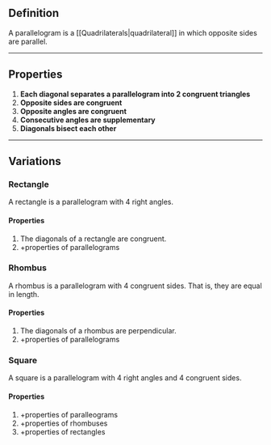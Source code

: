 ## Definition
A parallelogram is a [[Quadrilaterals|quadrilateral]] in which opposite sides are parallel.

---

## Properties
1. **Each diagonal separates a parallelogram into 2 congruent triangles**
2. **Opposite sides are congruent**
3. **Opposite angles are congruent**
4. **Consecutive angles are supplementary**
5. **Diagonals bisect each other**

---

## Variations
### Rectangle
A rectangle is a parallelogram with 4 right angles.

#### Properties
1. The diagonals of a rectangle are congruent.
2. +properties of parallelograms

### Rhombus
A rhombus is a parallelogram with 4 congruent sides. That is, they are equal in length.

#### Properties
1. The diagonals of a rhombus are perpendicular.
2. +properties of parallelograms

### Square
A square is a parallelogram with 4 right angles and 4 congruent sides.

#### Properties
1. +properties of paralleograms
2. +properties of rhombuses
3. +properties of rectangles